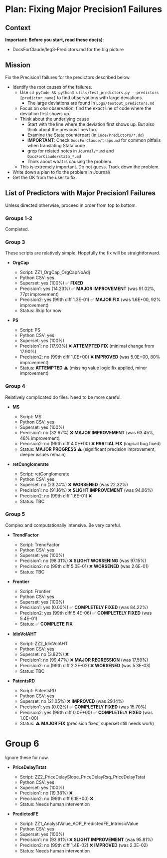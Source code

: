 # Plan: Fixing Major Precision1 Failures

## Context
**Important: Before you start, read these doc(s)**: 
- DocsForClaude/leg3-Predictors.md for the big picture

## Mission
Fix the Precision1 failures for the predictors described below.
- Identify the root causes of the failures. 
  - Use `cd pyCode && python3 utils/test_predictors.py --predictors [predictor_name]` to find observations with large deviations.
    - The large deviations are found in `Logs/testout_predictors.md`
  - Focus on *one* observation, find the exact line of code where the deviation first shows up.
  - Think about the underlying cause
    - Start with the line where the deviation first shows up. But also think about the previous lines too.
    - Examine the Stata counterpart (in `Code/Predictors/*.do`)
    - **IMPORTANT**: Check `DocsForClaude/traps.md` for common pitfalls when translating Stata code
    - grep for related notes in `Journal/*.md` and `DocsForClaude/stata_*.md`
    - Think about what is causing the problem.
  - This is extremely important. Do not guess. Track down the problem.
- Write down a plan to fix the problem in Journal/
- Get the OK from the user to fix.


## List of Predictors with Major Precision1 Failures

Unless directed otherwise, proceed in order from top to bottom.

### Groups 1-2
Completed.

### Group 3
These scripts are relatively simple. Hopefully the fix will be straightforward.

- **OrgCap**
  - Script: ZZ1_OrgCap_OrgCapNoAdj
  - Python CSV: yes
  - Superset: yes (100%) ✅ **FIXED**
  - Precision1: yes (14.23%) ✅ **MAJOR IMPROVEMENT** (was 91.02%, 77pt improvement)
  - Precision2: yes (99th diff 1.3E-01) ✅ **MAJOR FIX** (was 1.6E+00, 92% improvement)
  - Status: Skip for now 

- **PS**
  - Script: PS
  - Python CSV: yes
  - Superset: yes (100%)
  - Precision1: no (17.93%) ❌ **ATTEMPTED FIX** (minimal change from 17.90%)
  - Precision2: no (99th diff 1.0E+00) ❌ **IMPROVED** (was 5.0E+00, 80% improvement)
  - Status: **ATTEMPTED** ⚠️ (missing value logic fix applied, minor improvement)

### Group 4
Relatively complicated do files. Need to be more careful.

- **MS**
  - Script: MS
  - Python CSV: yes
  - Superset: yes (100%)
  - Precision1: no (32.97%) ❌ **MAJOR IMPROVEMENT** (was 63.45%, 48% improvement)
  - Precision2: no (99th diff 4.0E+00) ❌ **PARTIAL FIX** (logical bug fixed)
  - Status: **MAJOR PROGRESS** ⚠️ (significant precision improvement, deeper issues remain)


- **retConglomerate**
  - Script: retConglomerate
  - Python CSV: yes
  - Superset: no (23.24%) ❌ **WORSENED** (was 22.32%)
  - Precision1: no (91.16%) ❌ **SLIGHT IMPROVEMENT** (was 94.06%)
  - Precision2: no (99th diff 1.6E-01) ❌
  - Status: TBC

  
### Group 5
Complex and computationally intensive. Be very careful.

- **TrendFactor**
  - Script: TrendFactor
  - Python CSV: yes
  - Superset: yes (100%)
  - Precision1: no (98.31%) ❌ **SLIGHT WORSENING** (was 97.15%)
  - Precision2: no (99th diff 5.0E-01) ❌ **WORSENED** (was 2.6E-01)
  - Status: TBC

- **Frontier**
  - Script: Frontier
  - Python CSV: yes
  - Superset: yes (100%)
  - Precision1: yes (0.00%) ✅ **COMPLETELY FIXED** (was 84.22%)
  - Precision2: yes (99th diff 5.4E-06) ✅ **COMPLETELY FIXED** (was 5.4E-01)
  - Status: ✅ **COMPLETE FIX**

- **IdioVolAHT**
  - Script: ZZ2_IdioVolAHT
  - Python CSV: yes
  - Superset: no (3.82%) ❌
  - Precision1: no (99.47%) ❌ **MAJOR REGRESSION** (was 17.59%)
  - Precision2: no (99th diff 2.2E-02) ❌ **WORSENED** (was 5.3E-03)
  - Status: TBC  

- **PatentsRD**
  - Script: PatentsRD
  - Python CSV: yes
  - Superset: no (21.05%) ❌ **IMPROVED** (was 29.14%)
  - Precision1: yes (0.02%) ✅ **COMPLETELY FIXED** (was 15.70%)
  - Precision2: yes (99th diff 0.0E+00) ✅ **COMPLETELY FIXED** (was 1.0E+00)
  - Status: ⚠️ **MAJOR FIX** (precision fixed, superset still needs work)  


# Group 6
Ignore these for now.

- **PriceDelayTstat**
  - Script: ZZ2_PriceDelaySlope_PriceDelayRsq_PriceDelayTstat
  - Python CSV: yes
  - Superset: yes (100%)
  - Precision1: no (19.38%) ❌
  - Precision2: no (99th diff 6.1E+00) ❌
  - Status: Needs human intervention

- **PredictedFE**
  - Script: ZZ1_AnalystValue_AOP_PredictedFE_IntrinsicValue
  - Python CSV: yes
  - Superset: yes (100%)
  - Precision1: no (93.91%) ❌ **SLIGHT IMPROVEMENT** (was 95.81%)
  - Precision2: no (99th diff 1.4E-02) ❌ **IMPROVED** (was 2.3E-02)
  - Status: Needs human intervention
